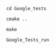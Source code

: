```
    cd Google_tests
```
```
    cmake ..
``` 
```    
    make
```    
```    
    Google_Tests_run
```